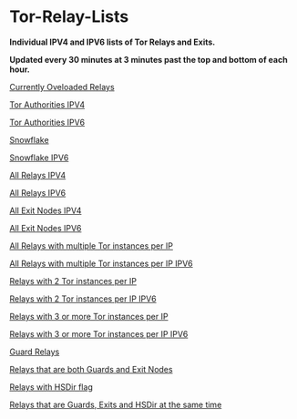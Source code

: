 # Tor-Relay-Lists

**Individual IPV4 and IPV6 lists of Tor Relays and Exits.**

**Updated every 30 minutes at 3 minutes past the top and bottom of each hour.**

[Currently Oveloaded Relays](https://raw.githubusercontent.com/Enkidu-6/tor-relay-lists/main/overloaded.txt)

[Tor Authorities IPV4](https://raw.githubusercontent.com/Enkidu-6/tor-relay-lists/main/authorities-v4.txt)

[Tor Authorities IPV6](https://raw.githubusercontent.com/Enkidu-6/tor-relay-lists/main/authorities-v6.txt)

[Snowflake](https://raw.githubusercontent.com/Enkidu-6/tor-relay-lists/main/snowflake.txt)

[Snowflake IPV6](https://raw.githubusercontent.com/Enkidu-6/tor-relay-lists/main/snowflake-v6.txt)

[All Relays IPV4](https://raw.githubusercontent.com/Enkidu-6/tor-relay-lists/main/relays-v4.txt)

[All Relays IPV6](https://raw.githubusercontent.com/Enkidu-6/tor-relay-lists/main/relays-v6.txt)

[All Exit Nodes IPV4](https://raw.githubusercontent.com/Enkidu-6/tor-relay-lists/main/exits-v4.txt)

[All Exit Nodes IPV6](https://raw.githubusercontent.com/Enkidu-6/tor-relay-lists/main/exits-v6.txt)

[All Relays with multiple Tor instances per IP](https://raw.githubusercontent.com/Enkidu-6/tor-relay-lists/main/dual-or.txt)

[All Relays with multiple Tor instances per IP IPV6](https://raw.githubusercontent.com/Enkidu-6/tor-relay-lists/main/dual-or-v6.txt)

[Relays with 2 Tor instances per IP](https://raw.githubusercontent.com/Enkidu-6/tor-relay-lists/main/2-or.txt)

[Relays with 2 Tor instances per IP IPV6](https://raw.githubusercontent.com/Enkidu-6/tor-relay-lists/main/2-or-v6.txt)

[Relays with 3 or more Tor instances per IP](https://raw.githubusercontent.com/Enkidu-6/tor-relay-lists/main/above2-or.txt)

[Relays with 3 or more Tor instances per IP IPV6](https://raw.githubusercontent.com/Enkidu-6/tor-relay-lists/main/above2-or-v6.txt)

[Guard Relays](https://raw.githubusercontent.com/Enkidu-6/tor-relay-lists/main/guards.txt)

[Relays that are both Guards and Exit Nodes](https://raw.githubusercontent.com/Enkidu-6/tor-relay-lists/main/guard-exit.txt)

[Relays with HSDir flag](https://raw.githubusercontent.com/Enkidu-6/tor-relay-lists/main/hsdir.txt)

[Relays that are Guards, Exits and HSDir at the same time](https://raw.githubusercontent.com/Enkidu-6/tor-relay-lists/main/guard-hsdir-exit.txt)
